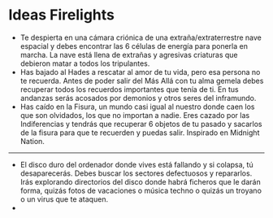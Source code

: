 # Ideas Firelights

* Te despierta en una cámara criónica de una extraña/extraterrestre nave espacial y debes encontrar las 6 células de energía para ponerla en marcha. La nave está llena de extrañas y agresivas criaturas que debieron matar a todos los tripulantes.
* Has bajado al Hades a rescatar al amor de tu vida, pero esa persona no te recuerda. Antes de poder salir del Más Allá con tu alma gemela debes recuperar todos los recuerdos importantes que tenía de ti. En tus andanzas serás acosados por demonios y otros seres del inframundo.
* Has caído en la Fisura, un mundo casi igual al nuestro donde caen los que son olvidados, los que no importan a nadie. Eres cazado por las Indiferencias y tendrás que recuperar 6 objetos de tu pasado y sacarlos de la fisura para que te recuerden y puedas salir. Inspirado en Midnight Nation.

***

* El disco duro del ordenador donde vives está fallando y si colapsa, tú desaparecerás. Debes buscar los sectores defectuosos y repararlos. Irás explorando directorios del disco donde habrá ficheros que le darán forma, quizás fotos de vacaciones o música techno o quizás un troyano o un virus que te ataquen.
* 